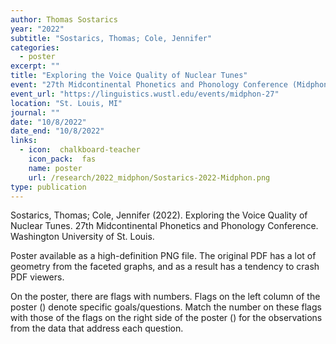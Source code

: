 ```yaml
---
author: Thomas Sostarics
year: "2022"
subtitle: "Sostarics, Thomas; Cole, Jennifer"
categories:
  - poster
excerpt: ""
title: "Exploring the Voice Quality of Nuclear Tunes"
event: "27th Midcontinental Phonetics and Phonology Conference (Midphon 2022)"
event_url: "https://linguistics.wustl.edu/events/midphon-27"
location: "St. Louis, MI"
journal: ""
date: "10/8/2022"
date_end: "10/8/2022"
links:
  - icon:  chalkboard-teacher
    icon_pack:  fas
    name: poster
    url: /research/2022_midphon/Sostarics-2022-Midphon.png
type: publication
---
```


Sostarics, Thomas; Cole, Jennifer (2022). Exploring the Voice Quality of Nuclear Tunes. 27th Midcontinental Phonetics and Phonology Conference. Washington University of St. Louis.

Poster available as a high-definition PNG file. The original PDF has a lot of geometry from the faceted graphs, and as a result has a tendency to crash PDF viewers.

On the poster, there are flags with numbers. Flags on the left column of the poster (<i class="fas fa-flag"></i>) denote specific goals/questions. Match the number on these flags with those of the flags on the right side of the poster (<i class="fas fa-flag fa-flip-horizontal"></i>) for the observations from the data that address each question. 

